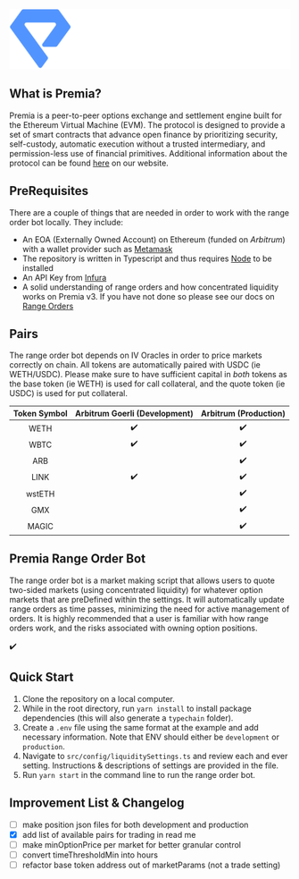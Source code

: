 <p align="center">
  <img src="img/premia.png" alt=''>
</p>

## What is Premia?
Premia is a peer-to-peer options exchange and settlement engine built for the Ethereum Virtual Machine (EVM).
The protocol is designed to provide a set of smart contracts that advance open finance by prioritizing security,
self-custody, automatic execution without a trusted intermediary, and permission-less use of financial primitives.
Additional information about the protocol can be found [here](https://docs.premia.blue/) on our website.

## PreRequisites
There are a couple of things that are needed in order to work with the range order bot locally.  They include:
- An EOA (Externally Owned Account) on Ethereum (funded on _Arbitrum_) with a wallet provider such as [Metamask](https://metamask.io/)
- The repository is written in Typescript and thus requires [Node](https://nodejs.org/en/download) to be installed
- An API Key from [Infura](https://www.infura.io/)
- A solid understanding of range orders and how concentrated liquidity works on Premia v3. If you have not done so 
  please see our docs on [Range Orders](https://docs.premia)

## Pairs
The range order bot depends on IV Oracles in order to price markets correctly on chain.  All tokens are 
automatically paired with USDC (ie WETH/USDC). Please make sure to have sufficient capital in _both_ tokens as the 
base token (ie WETH) is used for call collateral, and the quote token (ie USDC) is used for put collateral. 


| Token Symbol  | Arbitrum Goerli (Development) |         Arbitrum (Production)          |
|:-------------:|:-----------------------------:|:--------------------------------------:|
|     WETH      |      :heavy_check_mark:       |           :heavy_check_mark:           |
|     WBTC      |      :heavy_check_mark:       |           :heavy_check_mark:           |
|      ARB      |                               |           :heavy_check_mark:           | 
|     LINK      |      :heavy_check_mark:       |           :heavy_check_mark:           |
|    wstETH     |                               |           :heavy_check_mark:           |
|      GMX      |                               |           :heavy_check_mark:           |
|     MAGIC     |                               |           :heavy_check_mark:           |


## Premia Range Order Bot
  The range order bot is a market making script that allows users to quote two-sided markets (using concentrated 
  liquidity) for whatever option markets that are preDefined within the settings. It will automatically update range 
  orders as time passes, minimizing the need for active management of orders. It is highly recommended that a user 
  is familiar with how range orders work, and the risks associated with owning option positions.  

:heavy_check_mark:

## Quick Start
1. Clone the repository on a local computer.
2. While in the root directory, run `yarn install` to install package dependencies (this will also generate a 
   `typechain` folder).
3. Create a `.env` file using the same format at the example and add necessary information. Note that ENV should 
   either be `development` or `production`.  
4. Navigate to `src/config/liquiditySettings.ts` and review each and ever setting.  Instructions & descriptions of 
   settings are provided in the file. 
5. Run `yarn start` in the command line to run the range order bot.


## Improvement List & Changelog
- [ ] make position json files for both development and production
- [x] add list of available pairs for trading in read me
- [ ] make minOptionPrice per market for better granular control
- [ ] convert timeThresholdMin into hours
- [ ] refactor base token address out of marketParams (not a trade setting)